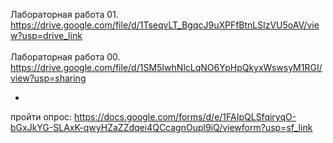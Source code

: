 Лабораторная работа 01. <br>
https://drive.google.com/file/d/1TseqvLT_BgqcJ9uXPFfBtnLSlzVU5oAV/view?usp=drive_link
<br><br>
Лабораторная работа 00. <br>
https://drive.google.com/file/d/1SM5IwhNlcLqNO6YpHpQkyxWswsyM1RGI/view?usp=sharing  <br>
 + <br>
пройти опрос: https://docs.google.com/forms/d/e/1FAIpQLSfqiryqO-bGxJkYG-SLAxK-qwyHZaZZdqei4QCcagnOupl9iQ/viewform?usp=sf_link 
